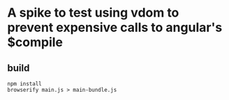 # A spike to test using vdom to prevent expensive calls to angular's $compile


## build

    npm install
    browserify main.js > main-bundle.js

    
